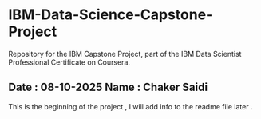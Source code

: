 # IBM-Data-Science-Capstone-Project
Repository for the IBM Capstone Project, part of the IBM Data Scientist Professional Certificate on Coursera.

Date : 08-10-2025
Name : Chaker Saidi
----------------------------------------
This is the beginning of the project  , I will add info to the readme file later .
